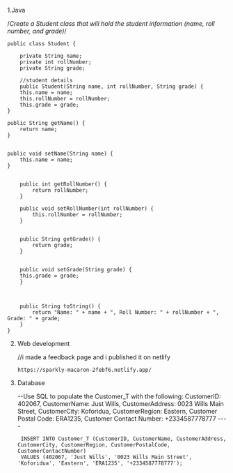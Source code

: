 1.Java 

/*Create a Student class that will hold the 
student information (name, roll number, and grade)*/



    public class Student {

        private String name;
        private int rollNumber;
        private String grade;

        //student details
        public Student(String name, int rollNumber, String grade) {
        this.name = name;
        this.rollNumber = rollNumber;
        this.grade = grade;
    }

    public String getName() {
        return name;
    }

   
    public void setName(String name) {
        this.name = name;
    }

    
        public int getRollNumber() {
            return rollNumber;
        }

        public void setRollNumber(int rollNumber) {
            this.rollNumber = rollNumber;
        }

   
        public String getGrade() {
            return grade;
        }

  
        public void setGrade(String grade) {
        this.grade = grade;
        }

    
   
        public String toString() {
            return "Name: " + name + ", Roll Number: " + rollNumber + ", Grade: " + grade;
        }
    }









2. Web development 



     //i made a feedback page and i published it on netlify 

       https://sparkly-macaron-2febf6.netlify.app/








3. Database


   --Use SQL to populate the Customer_T with the following:  CustomerID: 402067, CustomerName: Just Wills,
   CustomerAddress: 0023 Wills Main Street, CustomerCity: Koforidua, CustomerRegion: Eastern,
   Customer Postal Code:  ERA1235, Customer Contact Number: +2334587778777 ----                       


        INSERT INTO Customer_T (CustomerID, CustomerName, CustomerAddress, CustomerCity, CustomerRegion, CustomerPostalCode, CustomerContactNumber)
        VALUES (402067, 'Just Wills', '0023 Wills Main Street', 'Koforidua', 'Eastern', 'ERA1235', '+2334587778777');


